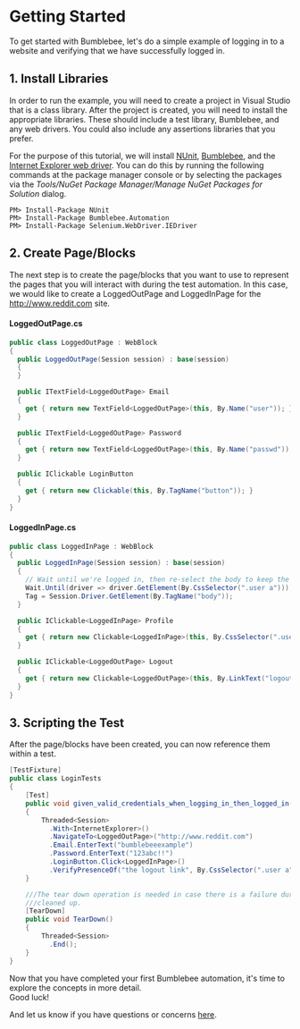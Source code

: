 # Getting Started

To get started with Bumblebee, let's do a simple example of logging in to a website and verifying that we have successfully logged in.

## 1. Install Libraries
In order to run the example, you will need to create a project in Visual Studio that is a class library.  After the project is created, you will need to install the appropriate libraries.  These should include a test library, Bumblebee, and any web drivers.  You could also include any assertions libraries that you prefer.  

For the purpose of this tutorial, we will install [NUnit](https://www.nuget.org/packages/NUnit/2.6.4), [Bumblebee](https://www.nuget.org/packages/Bumblebee.Automation/), and the [Internet Explorer web driver](https://www.nuget.org/packages/Selenium.WebDriver.IEDriver/).  You can do this by running the following commands at the package manager console or by selecting the packages via the *Tools/NuGet Package Manager/Manage NuGet Packages for Solution* dialog.

```
PM> Install-Package NUnit
PM> Install-Package Bumblebee.Automation
PM> Install-Package Selenium.WebDriver.IEDriver
```

## 2. Create Page/Blocks
The next step is to create the page/blocks that you want to use to represent the pages that you will interact with during the test automation.  In this case, we would like to create a LoggedOutPage and LoggedInPage for the http://www.reddit.com site.

#### LoggedOutPage.cs

```csharp
public class LoggedOutPage : WebBlock
{
  public LoggedOutPage(Session session) : base(session)
  {
  }

  public ITextField<LoggedOutPage> Email
  {
    get { return new TextField<LoggedOutPage>(this, By.Name("user")); }
  }

  public ITextField<LoggedOutPage> Password
  {
    get { return new TextField<LoggedOutPage>(this, By.Name("passwd")); }
  }

  public IClickable LoginButton
  {
    get { return new Clickable(this, By.TagName("button")); }
  }
}
```

#### LoggedInPage.cs
```csharp
public class LoggedInPage : WebBlock
{
  public LoggedInPage(Session session) : base(session)
  {
    // Wait until we're logged in, then re-select the body to keep the DOM fresh
    Wait.Until(driver => driver.GetElement(By.CssSelector(".user a")));
    Tag = Session.Driver.GetElement(By.TagName("body"));
  }

  public IClickable<LoggedInPage> Profile
  {
    get { return new Clickable<LoggedInPage>(this, By.CssSelector(".user a")); }
  }

  public IClickable<LoggedOutPage> Logout
  {
    get { return new Clickable<LoggedOutPage>(this, By.LinkText("logout")); }          
  }
}
```

## 3. Scripting the Test
After the page/blocks have been created, you can now reference them within a test.

```csharp
[TestFixture]
public class LoginTests
{
    [Test]
    public void given_valid_credentials_when_logging_in_then_logged_in()
    {
        Threaded<Session>
          .With<InternetExplorer>()
          .NavigateTo<LoggedOutPage>("http://www.reddit.com")
          .Email.EnterText("bumblebeeexample")
          .Password.EnterText("123abc!!")
          .LoginButton.Click<LoggedInPage>()
          .VerifyPresenceOf("the logout link", By.CssSelector(".user a"));
    }

    ///The tear down operation is needed in case there is a failure during the test.  The Session will need to be
    ///cleaned up.
    [TearDown]
    public void TearDown()
    {
        Threaded<Session>
          .End();
    }
}
```

Now that you have completed your first Bumblebee automation, it's time to explore the concepts in more detail.  
Good luck!  

And let us know if you have questions or concerns [here](https://github.com/Bumblebee/Bumblebee/issues).
